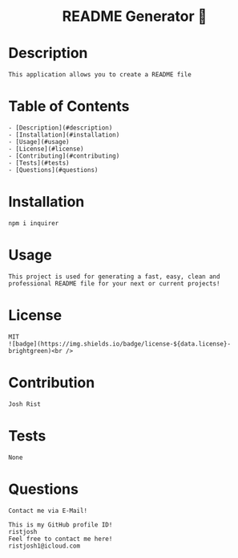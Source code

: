 <h1 align="center">README Generator 👋</h1>

  # Description
    This application allows you to create a README file

  # Table of Contents
    - [Description](#description)
    - [Installation](#installation)
    - [Usage](#usage)
    - [License](#license)
    - [Contributing](#contributing)
    - [Tests](#tests)
    - [Questions](#questions)
  
  # Installation
    npm i inquirer

  # Usage
    This project is used for generating a fast, easy, clean and professional README file for your next or current projects!

  # License
    MIT
    ![badge](https://img.shields.io/badge/license-${data.license}-brightgreen)<br />

  # Contribution
    Josh Rist

  # Tests
    None

  # Questions
    Contact me via E-Mail!
    
    This is my GitHub profile ID!
    ristjosh
    Feel free to contact me here!
    ristjosh1@icloud.com
